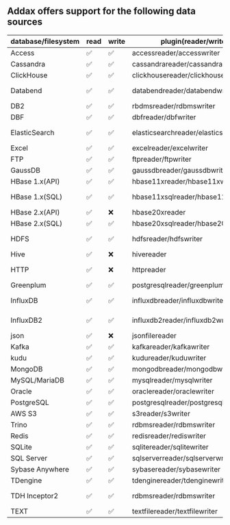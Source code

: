 ## Addax offers support for the following data sources

| database/filesystem | read | write | plugin(reader/writer)                   | memo                            |
|---------------------|------|-------|-----------------------------------------|---------------------------------|
| Access              | :white_check_mark:    | :white_check_mark:     | accessreader/accesswriter               | suuport [Access][9]             |
| Cassandra           | :white_check_mark:    | :white_check_mark:     | cassandrareader/cassandrawriter         |                                 |
| ClickHouse          | :white_check_mark:    | :white_check_mark:     | clickhousereader/clickhousewriter       |                                 |
| Databend            | :white_check_mark:    | :white_check_mark:     | databendreader/databendwriter           | support [Databend][8]           |
| DB2                 | :white_check_mark:    | :white_check_mark:     | rbdmsreader/rdbmswriter                 | not fully tested                |
| DBF                 | :white_check_mark:    | :white_check_mark:     | dbfreader/dbfwriter                     |                                 |
| ElasticSearch       | :white_check_mark:    | :white_check_mark:     | elasticsearchreader/elasticsearchwriter | originally from [@Kestrong][1]  |
| Excel               | :white_check_mark:    | :white_check_mark:     | excelreader/excelwriter                 |                                 |
| FTP                 | :white_check_mark:    | :white_check_mark:     | ftpreader/ftpwriter                     |                                 |
| GaussDB             | :white_check_mark:    | :white_check_mark:     | gaussdbreader/gaussdbwriter             |                                 |
| HBase 1.x(API)      | :white_check_mark:    | :white_check_mark:     | hbase11xreader/hbase11xwriter           | use HBASE API                   |
| HBase 1.x(SQL)      | :white_check_mark:    | :white_check_mark:     | hbase11xsqlreader/hbase11xsqlwriter     | use Phoenix[Phoenix][2]         |
| HBase 2.x(API)      | :white_check_mark:    | :x:     | hbase20xreader                          | use HBase API                   |
| HBase 2.x(SQL)      | :white_check_mark:    | :white_check_mark:     | hbase20xsqlreader/hbase20xsqlwriter     | via [Phoenix][2]                |
| HDFS                | :white_check_mark:    | :white_check_mark:     | hdfsreader/hdfswriter                   | support HDFS 2.0 or later       |
| Hive                | :white_check_mark:    | :x:     | hivereader                              |                                 |
| HTTP                | :white_check_mark:    | :x:     | httpreader                              | support RestFul API             |
| Greenplum           | :white_check_mark:    | :white_check_mark:     | postgresqlreader/greenplumwriter        |                                 |
| InfluxDB            | :white_check_mark:    | :white_check_mark:     | influxdbreader/influxdbwriter           | ONLY support InfluxDB 1.x       |
| InfluxDB2           | :white_check_mark:    | :white_check_mark:     | influxdb2reader/influxdb2writer         | ONLY InfluxDB 2.0 or later      |
| json                | :white_check_mark:    | :x:     | jsonfilereader                          |                                 |
| Kafka               | :white_check_mark:    | :white_check_mark:     | kafkareader/kafkawriter                 |                                 |
| kudu                | :white_check_mark:    | :white_check_mark:     | kudureader/kuduwriter                   |                                 |
| MongoDB             | :white_check_mark:    | :white_check_mark:     | mongodbreader/mongodbwriter             |                                 |
| MySQL/MariaDB       | :white_check_mark:    | :white_check_mark:     | mysqlreader/mysqlwriter                 |                                 |
| Oracle              | :white_check_mark:    | :white_check_mark:     | oraclereader/oraclewriter               |                                 |
| PostgreSQL          | :white_check_mark:    | :white_check_mark:     | postgresqlreader/postgresqlwriter       |                                 |
| AWS S3              | :white_check_mark:    | :white_check_mark:     | s3reader/s3writer                       | [AWS S3][6], [MinIO][7]         |
| Trino               | :white_check_mark:    | :white_check_mark:     | rdbmsreader/rdbmswriter                 | [trino][3]                      |
| Redis               | :white_check_mark:    | :white_check_mark:     | redisreader/rediswriter                 |                                 |
| SQLite              | :white_check_mark:    | :white_check_mark:     | sqlitereader/sqlitewriter               |                                 |
| SQL Server          | :white_check_mark:    | :white_check_mark:     | sqlserverreader/sqlserverwriter         |                                 |
| Sybase Anywhere     | :white_check_mark:    | :white_check_mark:     | sybasereader/sybasewriter               |                                 |
| TDengine            | :white_check_mark:    | :white_check_mark:     | tdenginereader/tdenginewriter           | [TDengine][4]                   |
| TDH Inceptor2       | :white_check_mark:    | :white_check_mark:     | rdbmsreader/rdbmswriter                 | [Transwarp TDH][5] 5.1 or later |
| TEXT                | :white_check_mark:    | :white_check_mark:     | textfilereader/textfilewriter           |                                 |

[1]: https://github.com/Kestrong/datax-elasticsearch

[2]: https://phoenix.apache.org

[3]: https://trino.io

[4]: https://www.taosdata.com/cn/

[5]: http://transwarp.cn/

[6]: https://aws.amazon.com/s3

[7]: https://min.io/

[8]: https://databend.rs

[9]: https://en.wikipedia.org/wiki/Microsoft_Access
